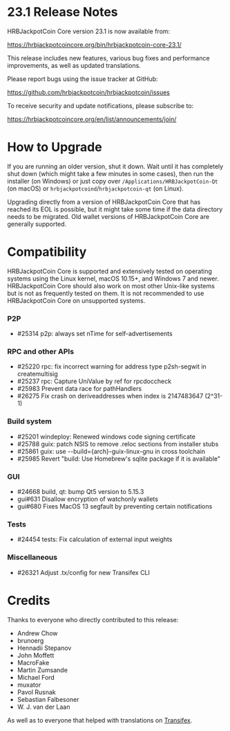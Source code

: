 23.1 Release Notes
==================

HRBJackpotCoin Core version 23.1 is now available from:

  <https://hrbjackpotcoincore.org/bin/hrbjackpotcoin-core-23.1/>

This release includes new features, various bug fixes and performance
improvements, as well as updated translations.

Please report bugs using the issue tracker at GitHub:

  <https://github.com/hrbjackpotcoin/hrbjackpotcoin/issues>

To receive security and update notifications, please subscribe to:

  <https://hrbjackpotcoincore.org/en/list/announcements/join/>

How to Upgrade
==============

If you are running an older version, shut it down. Wait until it has completely
shut down (which might take a few minutes in some cases), then run the
installer (on Windows) or just copy over `/Applications/HRBJackpotCoin-Qt` (on macOS)
or `hrbjackpotcoind`/`hrbjackpotcoin-qt` (on Linux).

Upgrading directly from a version of HRBJackpotCoin Core that has reached its EOL is
possible, but it might take some time if the data directory needs to be migrated. Old
wallet versions of HRBJackpotCoin Core are generally supported.

Compatibility
==============

HRBJackpotCoin Core is supported and extensively tested on operating systems
using the Linux kernel, macOS 10.15+, and Windows 7 and newer.  HRBJackpotCoin
Core should also work on most other Unix-like systems but is not as
frequently tested on them.  It is not recommended to use HRBJackpotCoin Core on
unsupported systems.

### P2P

- #25314 p2p: always set nTime for self-advertisements

### RPC and other APIs

- #25220 rpc: fix incorrect warning for address type p2sh-segwit in createmultisig
- #25237 rpc: Capture UniValue by ref for rpcdoccheck
- #25983 Prevent data race for pathHandlers
- #26275 Fix crash on deriveaddresses when index is 2147483647 (2^31-1)

### Build system

- #25201 windeploy: Renewed windows code signing certificate
- #25788 guix: patch NSIS to remove .reloc sections from installer stubs
- #25861 guix: use --build={arch}-guix-linux-gnu in cross toolchain
- #25985 Revert "build: Use Homebrew's sqlite package if it is available"

### GUI

- #24668 build, qt: bump Qt5 version to 5.15.3
- gui#631 Disallow encryption of watchonly wallets
- gui#680 Fixes MacOS 13 segfault by preventing certain notifications

### Tests

- #24454 tests: Fix calculation of external input weights

### Miscellaneous

- #26321 Adjust .tx/config for new Transifex CLI

Credits
=======

Thanks to everyone who directly contributed to this release:

- Andrew Chow
- brunoerg
- Hennadii Stepanov
- John Moffett
- MacroFake
- Martin Zumsande
- Michael Ford
- muxator
- Pavol Rusnak
- Sebastian Falbesoner
- W. J. van der Laan

As well as to everyone that helped with translations on
[Transifex](https://www.transifex.com/hrbjackpotcoin/hrbjackpotcoin/).
